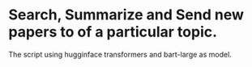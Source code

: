 # Search, Summarize and Send new papers to of a particular topic.
The script using hugginface transformers and bart-large as model.
